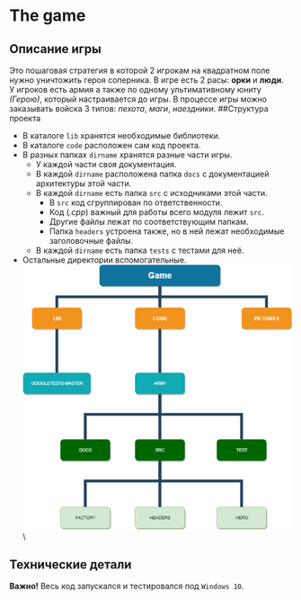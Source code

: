 # The game
## Описание игры
Это пошаговая стратегия в которой 2 игрокам на квадратном поле нужно уничтожить героя соперника. В игре есть 2 расы: 
__орки__ и __люди__. \
У игроков есть армия а также по одному ультимативному юниту _(Герою)_, который настраивается до игры.
В процессе игры можно заказывать войска 3 типов: _пехота_, _маги_, _наездники_.
##Структура проекта
* В каталоге `lib` хранятся необходимые библиотеки.
* В каталоге `code` расположен сам код проекта. 
* В разных папках `dirname` хранятся разные части игры.
  * У каждой части своя документация.
  * В каждой `dirname` расположена папка `docs` с документацией архитектуры этой части.
  * В каждой `dirname` есть папка `src` с исходниками этой части.
    * В `src` код сгруппирован по ответственности.
    * Код (_.cpp_) важный для работы всего модуля лежит `src`.
    * Другие файлы лежат по соответствующим папкам.
    * Папка `headers` устроена также, но в ней лежат необходимые заголовочные файлы.
  * В каждой `dirname` есть папка `tests` с тестами для неё.
* Остальные директории вспомогательные.
\
![](/pictures/FilesStructure.png)
\
## Технические детали
__Важно!__ Весь код запускался и тестировался под `Windows 10`.
